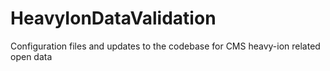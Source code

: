 # HeavyIonDataValidation
Configuration files and updates to the codebase for CMS heavy-ion related open data
